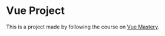 # Vue Project

This is a project made by following the course on [Vue Mastery](https://www.vuemastery.com/courses/intro-to-vue-js/vue-instance/).